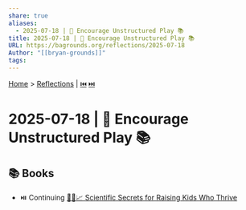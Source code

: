 ```yaml
---
share: true
aliases:
  - 2025-07-18 | 🧸 Encourage Unstructured Play 📚
title: 2025-07-18 | 🧸 Encourage Unstructured Play 📚
URL: https://bagrounds.org/reflections/2025-07-18
Author: "[[bryan-grounds]]"
tags: 
---
```

[Home](../index.md) > [Reflections](./index.md) | [⏮️](./2025-07-17.md) [⏭️](./2025-07-19.md)  
# 2025-07-18 | 🧸 Encourage Unstructured Play 📚  
## 📚 Books  
- ⏯️ Continuing [🧪👶📈 Scientific Secrets for Raising Kids Who Thrive](../books/scientific-secrets-for-raising-kids-who-thrive.md)